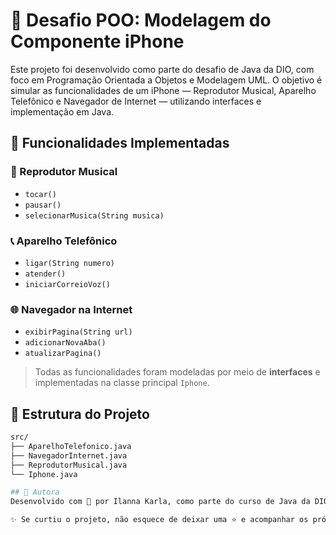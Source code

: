 # 📱 Desafio POO: Modelagem do Componente iPhone

Este projeto foi desenvolvido como parte do desafio de Java da DIO, com foco em Programação Orientada a Objetos e Modelagem UML. 
O objetivo é simular as funcionalidades de um iPhone — Reprodutor Musical, Aparelho Telefônico e Navegador de Internet — utilizando interfaces e implementação em Java.

## 🔧 Funcionalidades Implementadas

### 🎵 Reprodutor Musical
- `tocar()`
- `pausar()`
- `selecionarMusica(String musica)`

### 📞 Aparelho Telefônico
- `ligar(String numero)`
- `atender()`
- `iniciarCorreioVoz()`

### 🌐 Navegador na Internet
- `exibirPagina(String url)`
- `adicionarNovaAba()`
- `atualizarPagina()`

> Todas as funcionalidades foram modeladas por meio de **interfaces** e implementadas na classe principal `Iphone`.

## 📁 Estrutura do Projeto

```bash
src/
├── AparelhoTelefonico.java
├── NavegadorInternet.java
├── ReprodutorMusical.java
└── Iphone.java

## 🚀 Autora
Desenvolvido com 💙 por Ilanna Karla, como parte do curso de Java da DIO

✨ Se curtiu o projeto, não esquece de deixar uma ⭐ e acompanhar os próximos desafios

